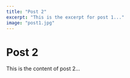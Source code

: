 ```yaml
---
title: "Post 2"
excerpt: "This is the excerpt for post 1..."
image: "post1.jpg"
---
```


# Post 2

This is the content of post 2...
